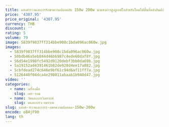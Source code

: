 ```yaml
---
title: แสงสํารวจและการรักษาความปลอดภัย 150w 200w นําแสงอ่าวสูงยูเอฟโอสําหรับโคมไฟพื้นที่คลังสินค้าไฟสนามหญ้าฟลัดไลท์พื้นที่ทําเหมืองแร่
price: '4307.95'
price_original: '4307.95'
currency: THB
discount: ''
rating: 5
volume: 79
image: S839f9837ff314bbe908c1bda096ac060w.jpg
images:
  - S839f9837ff314bbe908c1bda096ac060w.jpg
  - S0bdb46a5eb844d46b6987c4ede60daf8Y.jpg
  - S6d54e1998fc5492d9120debf3bb0da69b.jpg
  - Sa19152ad4391461b82de928d4ee17a882.jpg
  - Scbfdead274c646e9bf61c94d6af11ff7a.jpg
  - S126440f04dca4e298011abaab1b940d47.jpg
video: ''
categories:
  - name: เครื่องมือ
    slug: เคร-องม
  - name: วัดและการวิเคราะห์
    slug: ดและการว-เคราะห
slug: แสงส-ารวจและการร-กษาความปลอดภ-150w-200w
encode: oB4jF90
lang: th
---
```

  